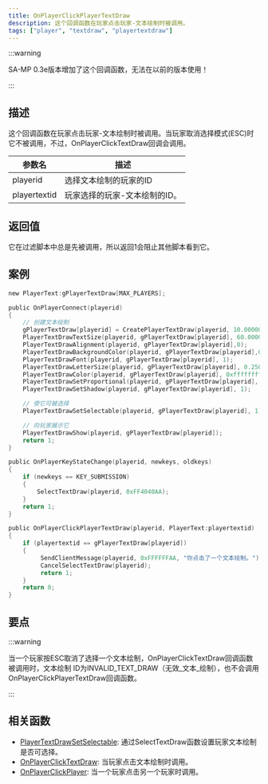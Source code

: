 ```yaml
---
title: OnPlayerClickPlayerTextDraw
description: 这个回调函数在玩家点击玩家-文本绘制时被调用。
tags: ["player", "textdraw", "playertextdraw"]
---
```


:::warning

SA-MP 0.3e版本增加了这个回调函数，无法在以前的版本使用！

:::

## 描述

这个回调函数在玩家点击玩家-文本绘制时被调用。当玩家取消选择模式(ESC)时它不被调用，不过，OnPlayerClickTextDraw回调会调用。

| 参数名       | 描述                          |
| ------------ | ----------------------------- |
| playerid     | 选择文本绘制的玩家的ID        |
| playertextid | 玩家选择的玩家-文本绘制的ID。 |

## 返回值

它在过滤脚本中总是先被调用，所以返回1会阻止其他脚本看到它。

## 案例

```c
new PlayerText:gPlayerTextDraw[MAX_PLAYERS];

public OnPlayerConnect(playerid)
{
    // 创建文本绘制
    gPlayerTextDraw[playerid] = CreatePlayerTextDraw(playerid, 10.000000, 141.000000, "MyTextDraw");
    PlayerTextDrawTextSize(playerid, gPlayerTextDraw[playerid], 60.000000, 20.000000);
    PlayerTextDrawAlignment(playerid, gPlayerTextDraw[playerid],0);
    PlayerTextDrawBackgroundColor(playerid, gPlayerTextDraw[playerid],0x000000ff);
    PlayerTextDrawFont(playerid, gPlayerTextDraw[playerid], 1);
    PlayerTextDrawLetterSize(playerid, gPlayerTextDraw[playerid], 0.250000, 1.000000);
    PlayerTextDrawColor(playerid, gPlayerTextDraw[playerid], 0xffffffff);
    PlayerTextDrawSetProportional(playerid, gPlayerTextDraw[playerid], 1);
    PlayerTextDrawSetShadow(playerid, gPlayerTextDraw[playerid], 1);

    // 使它可被选择
    PlayerTextDrawSetSelectable(playerid, gPlayerTextDraw[playerid], 1);

    // 向玩家展示它
    PlayerTextDrawShow(playerid, gPlayerTextDraw[playerid]);
    return 1;
}

public OnPlayerKeyStateChange(playerid, newkeys, oldkeys)
{
    if (newkeys == KEY_SUBMISSION)
    {
        SelectTextDraw(playerid, 0xFF4040AA);
    }
    return 1;
}

public OnPlayerClickPlayerTextDraw(playerid, PlayerText:playertextid)
{
    if (playertextid == gPlayerTextDraw[playerid])
    {
         SendClientMessage(playerid, 0xFFFFFFAA, "你点击了一个文本绘制。");
         CancelSelectTextDraw(playerid);
         return 1;
    }
    return 0;
}
```

## 要点

:::warning

当一个玩家按ESC取消了选择一个文本绘制，OnPlayerClickTextDraw回调函数被调用时，文本绘制 ID为INVALID_TEXT_DRAW（无效\_文本\_绘制），也不会调用 OnPlayerClickPlayerTextDraw回调函数。

:::

## 相关函数

- [PlayerTextDrawSetSelectable](../functions/PlayerTextDrawSetSelectable): 通过SelectTextDraw函数设置玩家文本绘制是否可选择。
- [OnPlayerClickTextDraw](OnPlayerClickTextDraw): 当玩家点击文本绘制时调用。
- [OnPlayerClickPlayer](OnPlayerClickPlayer): 当一个玩家点击另一个玩家时调用。
